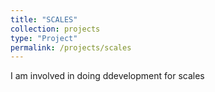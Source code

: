 ```yaml
---
title: "SCALES"
collection: projects
type: "Project"
permalink: /projects/scales
---
```


I am involved in doing ddevelopment for scales